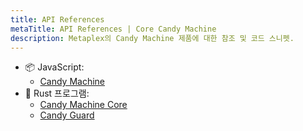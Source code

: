```yaml
---
title: API References
metaTitle: API References | Core Candy Machine
description: Metaplex의 Candy Machine 제품에 대한 참조 및 코드 스니펫.
---
```


- 📦 JavaScript:
    * [Candy Machine](https://mpl-core-candy-machine.typedoc.metaplex.com/)
- 🦀 Rust 프로그램:
    * [Candy Machine Core](https://docs.rs/mpl-candy-machine-core/0.1.0/mpl_candy_machine_core/)
    * [Candy Guard](https://docs.rs/mpl-candy-guard/0.1.0/mpl_candy_guard/)